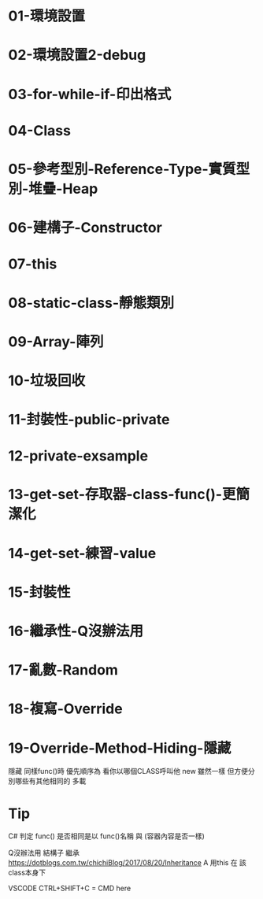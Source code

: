 # 01-環境設置
# 02-環境設置2-debug 
# 03-for-while-if-印出格式
# 04-Class
# 05-參考型別-Reference-Type-實質型別-堆疊-Heap
# 06-建構子-Constructor
# 07-this
# 08-static-class-靜態類別
# 09-Array-陣列
# 10-垃圾回收
# 11-封裝性-public-private
# 12-private-exsample
# 13-get-set-存取器-class-func()-更簡潔化
# 14-get-set-練習-value
# 15-封裝性
# 16-繼承性-Q沒辦法用
# 17-亂數-Random
# 18-複寫-Override
# 19-Override-Method-Hiding-隱藏

隱藏  同樣func()時  優先順序為 看你以哪個CLASS呼叫他
new  雖然一樣 但方便分別哪些有其他相同的 多載

# Tip

C#  判定  func() 是否相同是以 func()名稱 與 (容器內容是否一樣)

Q沒辦法用 結構子 繼承
https://dotblogs.com.tw/chichiBlog/2017/08/20/Inheritance
A 用this 在 該class本身下

VSCODE CTRL+SHIFT+C  = CMD here